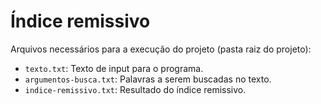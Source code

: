 # Índice remissivo

Arquivos necessários para a execução do projeto (pasta raiz do projeto):

- `texto.txt`: Texto de input para o programa.
- `argumentos-busca.txt`: Palavras a serem buscadas no texto.
- `indice-remissivo.txt`: Resultado do índice remissivo. 